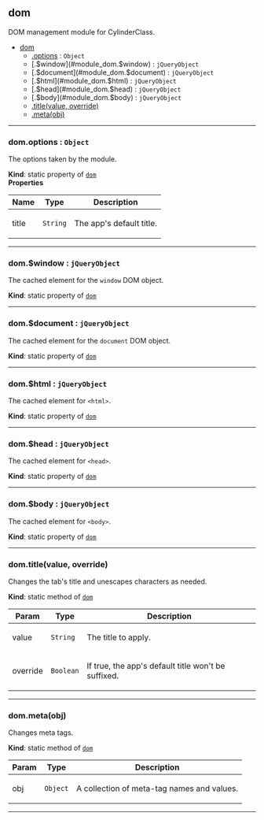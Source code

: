 <a name="module_dom"></a>

## dom
DOM management module for CylinderClass.


* [dom](#module_dom)
    * [.options](#module_dom.options) : <code>Object</code>
    * [.$window](#module_dom.$window) : <code>jQueryObject</code>
    * [.$document](#module_dom.$document) : <code>jQueryObject</code>
    * [.$html](#module_dom.$html) : <code>jQueryObject</code>
    * [.$head](#module_dom.$head) : <code>jQueryObject</code>
    * [.$body](#module_dom.$body) : <code>jQueryObject</code>
    * [.title(value, override)](#module_dom.title)
    * [.meta(obj)](#module_dom.meta)


* * *

<a name="module_dom.options"></a>

### dom.options : <code>Object</code>
The options taken by the module.

**Kind**: static property of <code>[dom](#module_dom)</code>  
**Properties**

<table>
  <thead>
    <tr>
      <th>Name</th><th>Type</th><th>Description</th>
    </tr>
  </thead>
  <tbody>
<tr>
    <td>title</td><td><code>String</code></td><td><p>The app&#39;s default title.</p>
</td>
    </tr>  </tbody>
</table>


* * *

<a name="module_dom.$window"></a>

### dom.$window : <code>jQueryObject</code>
The cached element for the <code>window</code> DOM object.

**Kind**: static property of <code>[dom](#module_dom)</code>  

* * *

<a name="module_dom.$document"></a>

### dom.$document : <code>jQueryObject</code>
The cached element for the <code>document</code> DOM object.

**Kind**: static property of <code>[dom](#module_dom)</code>  

* * *

<a name="module_dom.$html"></a>

### dom.$html : <code>jQueryObject</code>
The cached element for <code>&lt;html&gt;</code>.

**Kind**: static property of <code>[dom](#module_dom)</code>  

* * *

<a name="module_dom.$head"></a>

### dom.$head : <code>jQueryObject</code>
The cached element for <code>&lt;head&gt;</code>.

**Kind**: static property of <code>[dom](#module_dom)</code>  

* * *

<a name="module_dom.$body"></a>

### dom.$body : <code>jQueryObject</code>
The cached element for <code>&lt;body&gt;</code>.

**Kind**: static property of <code>[dom](#module_dom)</code>  

* * *

<a name="module_dom.title"></a>

### dom.title(value, override)
Changes the tab's title and unescapes characters as needed.

**Kind**: static method of <code>[dom](#module_dom)</code>  
<table>
  <thead>
    <tr>
      <th>Param</th><th>Type</th><th>Description</th>
    </tr>
  </thead>
  <tbody>
<tr>
    <td>value</td><td><code>String</code></td><td><p>The title to apply.</p>
</td>
    </tr><tr>
    <td>override</td><td><code>Boolean</code></td><td><p>If true, the app&#39;s default title won&#39;t be suffixed.</p>
</td>
    </tr>  </tbody>
</table>


* * *

<a name="module_dom.meta"></a>

### dom.meta(obj)
Changes meta tags.

**Kind**: static method of <code>[dom](#module_dom)</code>  
<table>
  <thead>
    <tr>
      <th>Param</th><th>Type</th><th>Description</th>
    </tr>
  </thead>
  <tbody>
<tr>
    <td>obj</td><td><code>Object</code></td><td><p>A collection of meta-tag names and values.</p>
</td>
    </tr>  </tbody>
</table>


* * *

